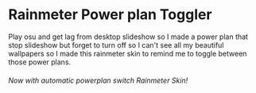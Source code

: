 # Rainmeter Power plan Toggler
Play osu and get lag from desktop slideshow so I made a power plan that stop slideshow but forget to turn off so I can't see all my beautiful wallpapers so I made this rainmeter skin to remind me to toggle between those power plans.
###### Now with automatic powerplan switch Rainmeter Skin!
